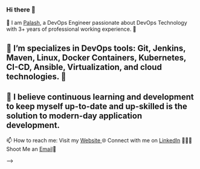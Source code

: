 ### Hi there 👋

🔭 I am [Palash](https://www.linkedin.com/in/palashakare/), a DevOps Engineer passionate about DevOps Technology with 3+ years of professional working experience. 🎯

🌱 I’m specializes in DevOps tools: Git, Jenkins, Maven, Linux, Docker Containers, Kubernetes, CI-CD, Ansible, Virtualization, and cloud technologies. 🚀
--
🤔 I believe continuous learning and development to keep myself up-to-date and up-skilled is the solution to modern-day application development.
--
📫 How to reach me: 
Visit my [Website ](https://palashakare.netlify.app/)🌐
Connect with me on [LinkedIn](https://www.linkedin.com/in/palashakare/) 👨🏻‍💻
Shoot Me an [Email](palashakare123@gmail.com)💌 

-->
